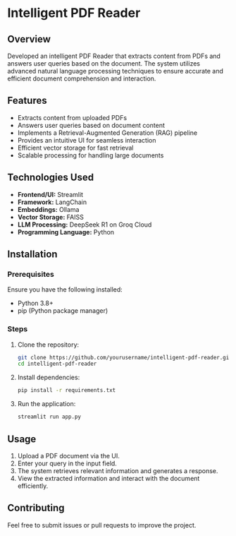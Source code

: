 # Intelligent PDF Reader

## Overview
Developed an intelligent PDF Reader that extracts content from PDFs and answers user queries based on the document. The system utilizes advanced natural language processing techniques to ensure accurate and efficient document comprehension and interaction.

## Features
- Extracts content from uploaded PDFs
- Answers user queries based on document content
- Implements a Retrieval-Augmented Generation (RAG) pipeline
- Provides an intuitive UI for seamless interaction
- Efficient vector storage for fast retrieval
- Scalable processing for handling large documents

## Technologies Used
- **Frontend/UI:** Streamlit
- **Framework:** LangChain
- **Embeddings:** Ollama
- **Vector Storage:** FAISS
- **LLM Processing:** DeepSeek R1 on Groq Cloud
- **Programming Language:** Python

## Installation
### Prerequisites
Ensure you have the following installed:
- Python 3.8+
- pip (Python package manager)

### Steps
1. Clone the repository:
   ```sh
   git clone https://github.com/yourusername/intelligent-pdf-reader.git
   cd intelligent-pdf-reader
   ```
2. Install dependencies:
   ```sh
   pip install -r requirements.txt
   ```
3. Run the application:
   ```sh
   streamlit run app.py
   ```

## Usage
1. Upload a PDF document via the UI.
2. Enter your query in the input field.
3. The system retrieves relevant information and generates a response.
4. View the extracted information and interact with the document efficiently.

## Contributing
Feel free to submit issues or pull requests to improve the project.
